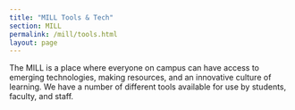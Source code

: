 ```yaml
---
title: "MILL Tools & Tech"
section: MILL
permalink: /mill/tools.html
layout: page
---
```


The MILL is a place where everyone on campus can have access to emerging technologies, making resources, and an innovative culture of learning. We have a number of different tools available for use by students, faculty, and staff.
